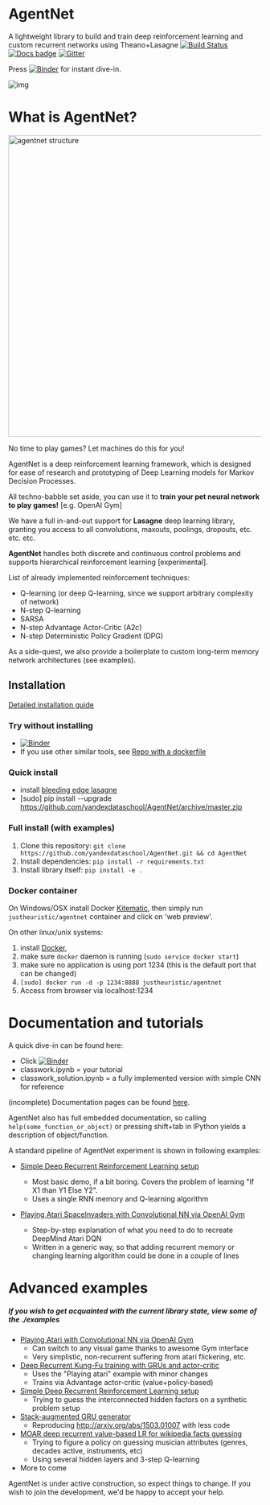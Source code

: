 # AgentNet

A lightweight library to build and train deep reinforcement learning and custom recurrent networks using Theano+Lasagne
[![Build Status](https://travis-ci.org/yandexdataschool/AgentNet.svg?branch=master)](https://travis-ci.org/yandexdataschool/AgentNet)
[![Docs badge](https://readthedocs.org/projects/agentnet/badge)](http://agentnet.readthedocs.org/en/latest/)
[![Gitter](https://badges.gitter.im/yandexdataschool/AgentNet.svg)](https://gitter.im/yandexdataschool/AgentNet?utm_source=badge&utm_medium=badge&utm_campaign=pr-badge&utm_content=body_badge)

Press [![Binder](http://mybinder.org/badge.svg)](http://mybinder.org:/repo/yandexdataschool/dive_to_dqn) for instant dive-in.

![img](https://cs.hse.ru/mirror/pubs/share/thumb/150729584:c570x570+185+148:r150x150!)

# What is AgentNet?

<img src='http://s33.postimg.org/ytx63kwcv/whatis_agentnet_png.png' 
     alt='agentnet structure' 
     title='agentnet structure' width=600 />

No time to play games? Let machines do this for you!

AgentNet is a deep reinforcement learning framework, 
which is designed for ease of research and prototyping of Deep Learning models for Markov Decision Processes.

All techno-babble set aside, you can use it to __train your pet neural network to play games!__ [e.g. OpenAI Gym]

We have a full in-and-out support for __Lasagne__ deep learning library, granting you access to all convolutions, maxouts, poolings, dropouts, etc. etc. etc.

__AgentNet__  handles both discrete and continuous control problems and supports hierarchical reinforcement learning [experimental].

List of already implemented reinforcement techniques:
- Q-learning (or deep Q-learning, since we support arbitrary complexity of network)
- N-step Q-learning
- SARSA
- N-step Advantage Actor-Critic (A2c)
- N-step Deterministic Policy Gradient (DPG)

As a side-quest, we also provide a boilerplate to custom long-term memory network architectures (see examples).

## Installation

[Detailed installation guide](https://github.com/yandexdataschool/AgentNet/wiki/Installing-AgentNet)

### Try without installing
* [![Binder](http://mybinder.org/badge.svg)](http://mybinder.org:/repo/yandexdataschool/dive_to_dqn)
* If you use other similar tools, see [Repo with a dockerfile](https://github.com/yandexdataschool/dive_to_dqn)

### Quick install
* install [bleeding edge lasagne](http://lasagne.readthedocs.io/en/latest/user/installation.html#bleeding-edge-version)
* [sudo] pip install --upgrade https://github.com/yandexdataschool/AgentNet/archive/master.zip


### Full install (with examples)

1. Clone this repository: `git clone https://github.com/yandexdataschool/AgentNet.git && cd AgentNet`
2. Install dependencies: `pip install -r requirements.txt`
3. Install library itself: `pip install -e .`

### Docker container

On Windows/OSX install Docker [Kitematic](https://kitematic.com/), 
then simply run `justheuristic/agentnet` container and click on 'web preview'.

On other linux/unix systems: 

1. install [Docker](http://docs.docker.com/installation/),
2. make sure `docker` daemon is running (`sudo service docker start`)
3. make sure no application is using port 1234 (this is the default port that can be changed)
4. `[sudo] docker run -d -p 1234:8888 justheuristic/agentnet`
5. Access from browser via localhost:1234 
  


# Documentation and tutorials

A quick dive-in can be found here:
* Click [![Binder](http://mybinder.org/badge.svg)](http://mybinder.org:/repo/yandexdataschool/dive_to_dqn)
* classwork.ipynb = your tutorial
* classwork_solution.ipynb = a fully implemented version with simple CNN for reference


(incomplete) Documentation pages can be found [here](http://agentnet.readthedocs.io/en/latest/).

AgentNet also has full embedded documentation, so calling `help(some_function_or_object)` or 
pressing shift+tab in IPython yields a description of object/function.

A standard pipeline of AgentNet experiment is shown in following examples:
* [Simple Deep Recurrent Reinforcement Learning setup](https://github.com/yandexdataschool/AgentNet/blob/master/examples/Basic%20tutorial%20on%20Boolearn%20Reasoning%20problem.ipynb)
  * Most basic demo, if a bit boring. Covers the problem of learning "If X1 than Y1 Else Y2".
  * Uses a single RNN memory and Q-learning algorithm

* [Playing Atari SpaceInvaders with Convolutional NN via OpenAI Gym](https://github.com/yandexdataschool/AgentNet/blob/master/examples/Playing%20Atari%20with%20Deep%20Reinforcement%20Learning%20%28OpenAI%20Gym%29.ipynb)
  * Step-by-step explanation of what you need to do to recreate DeepMind Atari DQN
  * Written in a generic way, so that adding recurrent memory or changing learning algorithm could be done in a couple of lines



# Advanced examples

##### If you wish to get acquainted with the current library state, view some of the ./examples
* [Playing Atari with Convolutional NN via OpenAI Gym](https://github.com/yandexdataschool/AgentNet/blob/master/examples/Playing%20Atari%20with%20Deep%20Reinforcement%20Learning%20%28OpenAI%20Gym%29.ipynb)
  * Can switch to any visual game thanks to awesome Gym interface
  * Very simplistic, non-recurrent suffering from atari flickering, etc.
* [Deep Recurrent Kung-Fu training with GRUs and actor-critic](https://github.com/yandexdataschool/AgentNet/blob/master/examples/Deep%20Kung-Fu%20with%20GRUs%20and%20A2c%20algorithm%20%28OpenAI%20Gym%29.ipynb)
  * Uses the "Playing atari" example with minor changes
  * Trains via Advantage actor-critic (value+policy-based)
* [Simple Deep Recurrent Reinforcement Learning setup](https://github.com/yandexdataschool/AgentNet/blob/master/examples/Basic%20tutorial%20on%20Boolearn%20Reasoning%20problem.ipynb)
  * Trying to guess the interconnected hidden factors on a synthetic problem setup
* [Stack-augmented GRU generator](https://github.com/yandexdataschool/AgentNet/blob/master/examples/Stack%20RNN%20for%20formal%20sequence%20modelling.ipynb)
  * Reproducing http://arxiv.org/abs/1503.01007 with less code
* [MOAR deep recurrent value-based LR for wikipedia facts guessing](https://github.com/yandexdataschool/AgentNet/blob/master/examples/Advanced%20MDP%20tools%20and%20wikicat.ipynb)
  * Trying to figure a policy on guessing musician attributes (genres, decades active, instruments, etc)
  * Using several hidden layers and 3-step Q-learning
* More to come


AgentNet is under active construction, so expect things to change.
If you wish to join the development, we'd be happy to accept your help. 

